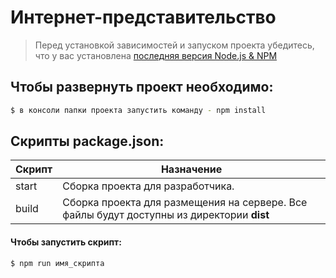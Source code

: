# Интернет-представительство

> Перед установкой зависимостей и запуском проекта убедитесь, что у вас установлена [последняя версия Node.js & NPM](https://nodejs.org/en/download/current/)

## Чтобы развернуть проект необходимо:

```sh
$ в консоли папки проекта запустить команду - npm install
```

## Скрипты package.json:

| Скрипт | Назначение                                                                                |
| ------ | ----------------------------------------------------------------------------------------- |
| start  | Сборка проекта для разработчика.                                                          |
| build  | Сборка проекта для размещения на сервере. Все файлы будут доступны из директории **dist** |

#### Чтобы запустить скрипт:

```sh
$ npm run имя_скрипта
```
